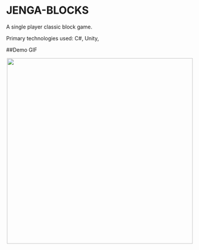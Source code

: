 # JENGA-BLOCKS

A single player classic block game.

Primary technologies used: C#, Unity,

##Demo GIF

<p align="center">
<img src="/Users/michaelchang/Blocks/ezgif.com-gif-maker (2).gif" width="500">
</p>
